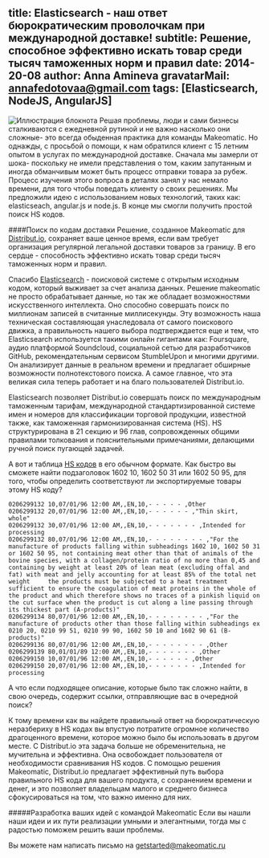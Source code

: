 title: Elasticsearch - наш ответ бюрократическим проволочкам при международной доставке!
subtitle: Решение, способное эффективно искать товар среди тысяч таможенных норм и правил
date: 2014-20-08
author: Anna Amineva
gravatarMail: annafedotovaa@gmail.com
tags: [Elasticsearch, NodeJS, AngularJS]
---


![Иллюстрация блокнота](/blog/images/elastic_distribut.png)
Решая проблемы, люди и сами бизнесы сталкиваются с ежедневной рутиной и не важно насколько они сложные- это всегда обыденная практика для команды Makeomatic. Но  однажды, с просьбой о помощи, к нам обратился клиент с 15 летним опытом в услугах по международной доставке. Сначала мы замерли от шока- поскольку не имели представления о том, каким запутанным и иногда обманчивым может быть процесс отправки товара за рубеж. Процесс изучения этого вопроса в деталях занял у нас немало времени, для того чтобы поведать клиенту о своих решениях. Мы предложили идею с использованием новых технологий, таких как: elasticseach, angular.js и node.js. В конце мы смогли получить простой поиск HS кодов.

<!-- more -->

####Поиск по кодам доставки
Решение, созданное Makeomatic для  [Distribut.io](http://dev.distribut.io/), сохраняет ваше ценное время, если вам требует организация регулярной легальной доставки товаров за границу. В его сердце - способность эффективно искать товар среди тысяч таможенных норм и правил. 

Спасибо [Elasticsearch](http://www.elasticsearch.org/) -  поисковой системе с открытым исходным кодом, который выживает за счет анализа данных. Решение makeomatic не просто обрабатывает данные, но так же обладает возможностями искусственного интеллекта. Оно способно совершать поиск по миллионам записей в считанные миллисекунды. Эту возможность наша техническая составляющая унаследовала от самого поискового движка, а правильность нашего выбора подтверждается еще и тем, что Elasticsearch используется такими онлайн гигантами как: Foursquare, аудио платформой Soundcloud, социальной сетью для разработчиков GitHub, рекомендательным сервисом StumbleUpon и многими другими. Он анализирует данные в реальном времени и предлагает обширные возможности полнотекстового поиска. А самое главное, что эта великая сила теперь работает и на благо пользователей Distribut.io. 

Elasticsearch позволяет Distribut.io совершать поиск по международным таможенным тарифам, международной стандартизированной системе имен и номеров для классификации торговой продукции, известной также, как таможенная гармонизированная система (HS). HS структурирована в 21 секцию и 96 глав, сопровожденных общими правилами толкования и пояснительными примечаниями, делающими ручной поиск пугающей задачей.

А вот и таблица [HS кодов](https://ru.wikipedia.org/wiki/%D0%93%D0%B0%D1%80%D0%BC%D0%BE%D0%BD%D0%B8%D0%B7%D0%B8%D1%80%D0%BE%D0%B2%D0%B0%D0%BD%D0%BD%D0%B0%D1%8F_%D1%81%D0%B8%D1%81%D1%82%D0%B5%D0%BC%D0%B0_%D0%BE%D0%BF%D0%B8%D1%81%D0%B0%D0%BD%D0%B8%D1%8F_%D0%B8_%D0%BA%D0%BE%D0%B4%D0%B8%D1%80%D0%BE%D0%B2%D0%B0%D0%BD%D0%B8%D1%8F_%D1%82%D0%BE%D0%B2%D0%B0%D1%80%D0%BE%D0%B2) в его обычном формате. Как быстро вы сможете найти подзаголовок 1602 10, 1602 50 31 или 1602 50 95, для того, чтобы определить соответствуют ли экспортируемые товары этому HS коду?

```
0206299132 10,07/01/96 12:00 AM,,EN,10,- - - - - ,Other								
0206299132 20,07/01/96 12:00 AM,,EN,10,- - - - - - ,"Thin skirt, whole"								
0206299132 30,07/01/96 12:00 AM,,EN,10,- - - - - - - ,Intended for processing								
0206299132 80,07/01/96 12:00 AM,,EN,10,- - - - - - - - ,"For the manufacture of products falling within subheadings 1602 10, 1602 50 31 or 1602 50 95, not containing meat other than that of animals of the bovine species, with a collagen/protein ratio of no more than 0,45 and containing by weight at least 20% of lean meat (excluding offal and fat) with meat and jelly accounting for at least 85% of the total net weight	 the products must be subjected to a heat treatment sufficient to ensure the coagulation of meat proteins in the whole of the product and which therefore shows no traces of a pinkish liquid on the cut surface when the product is cut along a line passing through its thickest part (A-products)"							
0206299134 80,07/01/96 12:00 AM,,EN,10,- - - - - - - - ,"For the manufacture of products other than those falling within subheadings ex 0210 20, 0210 99 51, 0210 99 90, 1602 50 10 and 1602 90 61 (B-products)"								
0206299136 80,07/01/96 12:00 AM,,EN,10,- - - - - - - - ,Other								
0206299139 80,01/01/89 12:00 AM,,EN,10,- - - - - - - ,Other								
0206299150 10,07/01/96 12:00 AM,,EN,10,- - - - - - ,Other								
0206299150 20,07/01/96 12:00 AM,,EN,10,- - - - - - - ,Intended for processing
```

А что если подходящее описание, которые было так сложно найти, в свою очередь, содержит ссылки, отправляющие вас в очередной поиск?

К тому времени как вы найдете правильный ответ на бюрократическую неразбериху в HS кодах вы впустую потратите огромное количество драгоценного времени, которое можно было бы использовать в другом месте.
С Distribut.io эта задача больше не обременительна, не мучительна и эффективна. Она освобождает пользователя от необходимости сравнивания HS кодов. С помощью решения Makeomatic, Distribut.io предлагает эффективный путь выбора правильного HS кода для вашего продукта, с сохранением времени и денег, и это позволяет владельцам малого и среднего бизнеса сфокусироваться на том, что важно именно для них.

#####Разработка ваших идей с командой  Makeomatic
Если вы нашли наши идеи и их пути реализации умными и элегантными, тогда мы с радостью поможем решить ваши проблемы.

Вы можете нам написать письмо на getstarted@makeomatic.ru


